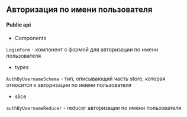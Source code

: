 ## Авторизация по имени пользователя

#### Public api

- Components

`LoginForm` - компонент с формой для авторизации по имени пользователя

- types

`AuthByUsernameSchema` - тип, описывающий часть store, которая относится к авторизации по имени пользователя

- slice

`authByUsernameReducer` - reducer авторизации по имени пользователя
